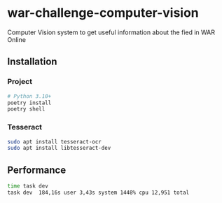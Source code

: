 # war-challenge-computer-vision
Computer Vision system to get useful information about the fied in WAR Online

## Installation

### Project
```bash
# Python 3.10+
poetry install
poetry shell
```

### Tesseract
```bash
sudo apt install tesseract-ocr
sudo apt install libtesseract-dev
```


## Performance
```bash
time task dev
task dev  184,16s user 3,43s system 1448% cpu 12,951 total
```
